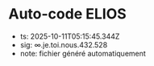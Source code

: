 # Auto-code ELIOS
- ts: 2025-10-11T05:15:45.344Z
- sig: ∞.je.toi.nous.432.528
- note: fichier généré automatiquement
